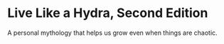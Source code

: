 # Live Like a Hydra, Second Edition
A personal mythology that helps us grow even when things are chaotic.
